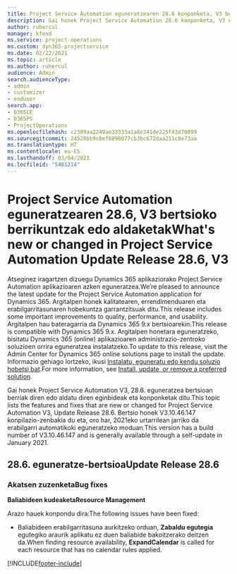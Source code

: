 ```yaml
---
title: Project Service Automation eguneratzearen 28.6 konponketa, V3 bertsioko berrikuntzak edo aldaketak
description: Gai honek Project Service Automation 28.6 konponketa, V3 eguneratzea bertsioan berrian eskuragarri dauden eginbideak eta konponketak ditu.
author: ruhercul
manager: kfend
ms.service: project-operations
ms.custom: dyn365-projectservice
ms.date: 02/22/2021
ms.topic: article
ms.author: ruhercul
audience: Admin
search.audienceType:
- admin
- customizer
- enduser
search.app:
- D365CE
- D365PS
- ProjectOperations
ms.openlocfilehash: c2389aa2249ae33333a1a8e241de225f43d70899
ms.sourcegitcommit: 24528bb9c0ef8898077cb3bc672daa211c0e73aa
ms.translationtype: HT
ms.contentlocale: eu-ES
ms.lasthandoff: 03/04/2021
ms.locfileid: "5481214"
---
```

# <a name="whats-new-or-changed-in-project-service-automation-update-release-286-v3"></a><span data-ttu-id="cf20c-103">Project Service Automation eguneratzearen 28.6, V3 bertsioko berrikuntzak edo aldaketak</span><span class="sxs-lookup"><span data-stu-id="cf20c-103">What's new or changed in Project Service Automation Update Release 28.6, V3</span></span>

<span data-ttu-id="cf20c-104">Atseginez iragartzen dizuegu Dynamics 365 aplikaziorako Project Service Automation aplikazioaren azken eguneratzea.</span><span class="sxs-lookup"><span data-stu-id="cf20c-104">We’re pleased to announce the latest update for the Project Service Automation application for Dynamics 365.</span></span> <span data-ttu-id="cf20c-105">Argitalpen honek kalitatearen, errendimenduaren eta erabilgarritasunaren hobekuntza garrantzitsuak ditu.</span><span class="sxs-lookup"><span data-stu-id="cf20c-105">This release includes some important improvements to quality, performance, and usability.</span></span> <span data-ttu-id="cf20c-106">Argitalpen hau bateragarria da Dynamics 365 9.x bertsioarekin.</span><span class="sxs-lookup"><span data-stu-id="cf20c-106">This release is compatible with Dynamics 365 9.x.</span></span> <span data-ttu-id="cf20c-107">Argitalpen honetara eguneratzeko, bisitatu Dynamics 365 (online) aplikazioaren administrazio-zentroko soluzioen orrira eguneratzea instalatzeko.</span><span class="sxs-lookup"><span data-stu-id="cf20c-107">To update to this release, visit the Admin Center for Dynamics 365 online solutions page to install the update.</span></span> <span data-ttu-id="cf20c-108">Informazio gehiago lortzeko, ikusi [Instalatu, eguneratu edo kendu soluzio hobetsi bat](https://docs.microsoft.com/power-platform/admin/install-remove-preferred-solution).</span><span class="sxs-lookup"><span data-stu-id="cf20c-108">For more information, see [Install, update, or remove a preferred solution](https://docs.microsoft.com/power-platform/admin/install-remove-preferred-solution).</span></span>

<span data-ttu-id="cf20c-109">Gai honek Project Service Automation V3, 28.6. eguneratzea bertsioan berriak diren edo aldatu diren eginbideak eta konponketak ditu.</span><span class="sxs-lookup"><span data-stu-id="cf20c-109">This topic lists the features and fixes that are new or changed for Project Service Automation V3, Update Release 28.6.</span></span> <span data-ttu-id="cf20c-110">Bertsio honek V3.10.46.147 konpilazio-zenbakia du eta, oro har, 2021eko urtarrilean jarriko da erabilgarri automatikoki eguneratzeko moduan.</span><span class="sxs-lookup"><span data-stu-id="cf20c-110">This version has a build number of V3.10.46.147 and is generally available through a self-update in January 2021.</span></span>

## <a name="update-release-286"></a><span data-ttu-id="cf20c-111">28.6. eguneratze-bertsioa</span><span class="sxs-lookup"><span data-stu-id="cf20c-111">Update Release 28.6</span></span>

### <a name="bug-fixes"></a><span data-ttu-id="cf20c-112">Akatsen zuzenketa</span><span class="sxs-lookup"><span data-stu-id="cf20c-112">Bug fixes</span></span>


<span data-ttu-id="cf20c-113">**Baliabideen kudeaketa**</span><span class="sxs-lookup"><span data-stu-id="cf20c-113">**Resource Management**</span></span>

<span data-ttu-id="cf20c-114">Arazo hauek konpondu dira:</span><span class="sxs-lookup"><span data-stu-id="cf20c-114">The following issues have been fixed:</span></span>

- <span data-ttu-id="cf20c-115">Baliabideen erabilgarritasuna aurkitzeko orduan, **Zabaldu egutegia** egutegiko araurik aplikatu ez duen baliabide bakoitzerako deitzen da.</span><span class="sxs-lookup"><span data-stu-id="cf20c-115">When finding resource availability, **ExpandCalendar** is called for each resource that has no calendar rules applied.</span></span>


[!INCLUDE[footer-include](../includes/footer-banner.md)]

